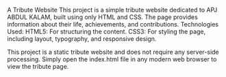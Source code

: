 A Tribute Website
This project is a simple tribute website dedicated to APJ ABDUL KALAM, built using only HTML and CSS. The page provides information about their life, achievements, and contributions. Technologies Used: HTML5: For structuring the content. CSS3: For styling the page, including layout, typography, and responsive design.

This project is a static tribute website and does not require any server-side processing. Simply open the index.html file in any modern web browser to view the tribute page.
